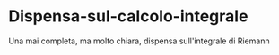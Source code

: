 # Dispensa-sul-calcolo-integrale
Una mai completa, ma molto chiara, dispensa sull'integrale di Riemann
